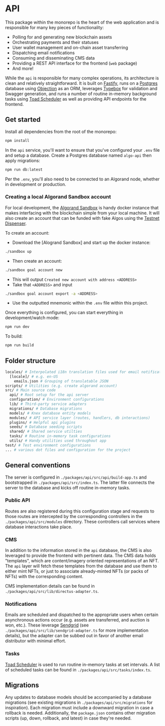 # API

This package within the monorepo is the heart of the web application and is responsible for many key pieces of functionality:

- Polling for and generating new blockchain assets
- Orchestrating payments and their statuses
- User wallet management and on-chain asset transferring
- Dispatching email notifications
- Consuming and disseminating CMS data
- Providing a REST API interface for the frontend (`web` package)
- And more!

While the `api` is responsible for many complex operations, its architecture is clean and relatively straightforward. It is built on [Fastify](https://www.fastify.io/), runs on a [Postgres](https://www.postgresql.org/) database using [Objection](https://vincit.github.io/objection.js) as an ORM, leverages [Typebox](https://github.com/sinclairzx81/typebox) for validation and Swagger generation, and runs a number of routine in-memory background tasks using [Toad Scheduler](https://github.com/kibertoad/toad-scheduler) as well as providing API endpoints for the frontend.

## Get started

Install all dependencies from the root of the monorepo:

```bash
npm install
```

In the `api` service, you'll want to ensure that you've configured your `.env` file and setup a database. Create a Postgres database named `algo-api` then apply migrations:

```bash
npm run db:latest
```

Per the `.env`, you'll also need to be connected to an Algorand node, whether in development or production.

### Creating a local Algorand Sandbox account
For local development, the [Algorand Sandbox](https://github.com/algorand/sandbox) is handy docker instance that makes interfacing with the blockchain simple from your local machine. It will also create an account that can be funded with fake Algos using the [Testnet Dispenser](https://dispenser.testnet.aws.algodev.network/).

To create an account:
* Download the [Alogrand Sandbox] and start up the docker instance:
```bash
./sandbox up
```
* Then create an account:
```bash
./sandbox goal account new
```
* This will output `Created new account with address <ADDRESS>`
* Take that `<ADDRESS>` and input
```bash
./sandbox goal account export -a <ADDRESS>
```
* Use the outputted mnemonic within the `.env` file within this project.

Once everything is configured, you can start everything in development/watch mode:

```bash
npm run dev
```

To build:

```bash
npm run build
```

## Folder structure

```bash
locales/ # Interpolated i18n translation files used for email notifications
  [locale]/ # e.g. en-US
    emails.json # Grouping of translatable JSON
scripts/ # Utilities (e.g. create algorand account)
src/ # Main source code
  api/ # Root setup for the api server
  configuration/ # Environment configurations
  lib/ # Third-party service adapters
  migrations/ # Database migrations
  models/ # Knex database entity models
  modules/ # API service layer (routes, handlers, db interactions)
  plugins/ # Helpful api plugins
  seeds/ # Database seeding scripts
  shared/ # Shared service utilties
  tasks/ # Routine in-memory task configurations
  utils/ # Handy utilities used throughout app
test/ # Test environment configurations
... # various dot files and configuration for the project
```

## General conventions

The server is configured in `./packages/api/src/api/build-app.ts` and bootstrapped in `./packages/api/src/index.ts`. The latter file connects the server to the database and kicks off routine in-memory tasks.

### Public API

Routes are also registered during this configuration stage and requests to those routes are intercepted by the corresponding controllers in the `./packages/api/src/modules` directory. These controllers call services where database interactions take place.

### CMS

In addition to the information stored in the `api` database, the CMS is also leveraged to provide the frontend with pertinent data. The CMS data holds "templates", which are content/imagery oriented representations of an NFT. The `api` layer will fetch these templates from the database and use them to either mint NFTs, or just to associate already-minted NFTs (or packs of NFTs) with the corresponding content.

CMS implementation details can be found in `./packages/api/src/lib/directus-adapter.ts`.

### Notifications

Emails are scheduled and dispatched to the appropriate users when certain asynchronous actions occur (e.g. assets are transferred, and auction is won, etc.). These leverage [Sendgrid](https://sendgrid.com/) (see `./packages/api/src/lib/sendgrid-adapter.ts` for more implementation details), but the adapter can be subbed out in favor of another email distributor with minimal effort.

### Tasks

[Toad Scheduler](https://github.com/kibertoad/toad-scheduler) is used to run routine in-memory tasks at set intervals. A list of scheduled tasks can be found in `./packages/api/src/tasks/index.ts`.

## Migrations

Any updates to database models should be accompanied by a database migrations (see existing migrations in `./packages/api/src/migrations` for inspiration). Each migration must include a downward migration in case a rollback is needed. Additionally, the `package.json` contains other migration scripts (up, down, rollback, and latest) in case they're needed.
